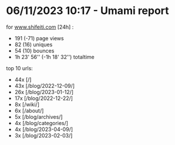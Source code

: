 # 06/11/2023 10:17 - Umami report
for www.shifeiti.com [24h] :

 - 191 (-71) page views
 - 82 (16) uniques
 - 54 (10) bounces
 - 1h 23' 56'' (-1h 18' 32'') totaltime


top 10 urls:
 - 44x [/]
 - 43x [/blog/2022-12-09/]
 - 26x [/blog/2023-01-12/]
 - 17x [/blog/2022-12-22/]
 - 8x [/wiki/]
 - 6x [/about/]
 - 5x [/blog/archives/]
 - 4x [/blog/categories/]
 - 4x [/blog/2023-04-09/]
 - 3x [/blog/2023-02-03/]



